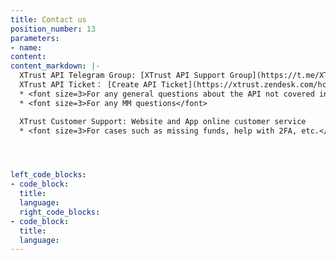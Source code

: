 ```yaml
---
title: Contact us
position_number: 13
parameters:
- name:
content:
content_markdown: |-
  XTrust API Telegram Group: [XTrust API Support Group](https://t.me/XT_api)<br />
  XTrust API Ticket： [Create API Ticket](https://xtrust.zendesk.com/hc/zh-cn/requests/new?ticket_form_id=14988676408857)
  * <font size=3>For any general questions about the API not covered in the documentation.</font>
  * <font size=3>For any MM questions</font>

  XTrust Customer Support: Website and App online customer service
  * <font size=3>For cases such as missing funds, help with 2FA, etc.</font>




left_code_blocks:
- code_block:
  title:
  language:
  right_code_blocks:
- code_block:
  title:
  language:
---
```

